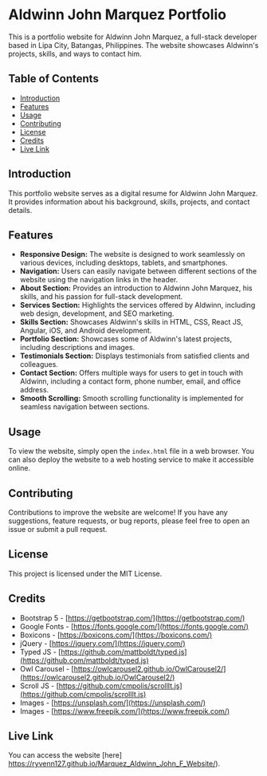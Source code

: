 # Aldwinn John Marquez Portfolio

This is a portfolio website for Aldwinn John Marquez, a full-stack developer based in Lipa City, Batangas, Philippines. The website showcases Aldwinn's projects, skills, and ways to contact him.

## Table of Contents

- [Introduction](#introduction)
- [Features](#features)
- [Usage](#usage)
- [Contributing](#contributing)
- [License](#license)
- [Credits](#credits)
- [Live Link](#live-link)

## Introduction

This portfolio website serves as a digital resume for Aldwinn John Marquez. It provides information about his background, skills, projects, and contact details.

## Features

- **Responsive Design:** The website is designed to work seamlessly on various devices, including desktops, tablets, and smartphones.
- **Navigation:** Users can easily navigate between different sections of the website using the navigation links in the header.
- **About Section:** Provides an introduction to Aldwinn John Marquez, his skills, and his passion for full-stack development.
- **Services Section:** Highlights the services offered by Aldwinn, including web design, development, and SEO marketing.
- **Skills Section:** Showcases Aldwinn's skills in HTML, CSS, React JS, Angular, iOS, and Android development.
- **Portfolio Section:** Showcases some of Aldwinn's latest projects, including descriptions and images.
- **Testimonials Section:** Displays testimonials from satisfied clients and colleagues.
- **Contact Section:** Offers multiple ways for users to get in touch with Aldwinn, including a contact form, phone number, email, and office address.
- **Smooth Scrolling:** Smooth scrolling functionality is implemented for seamless navigation between sections.

## Usage

To view the website, simply open the `index.html` file in a web browser. You can also deploy the website to a web hosting service to make it accessible online.

## Contributing

Contributions to improve the website are welcome! If you have any suggestions, feature requests, or bug reports, please feel free to open an issue or submit a pull request.

## License

This project is licensed under the MIT License.

## Credits

- Bootstrap 5 - [https://getbootstrap.com/](https://getbootstrap.com/)
- Google Fonts - [https://fonts.google.com/](https://fonts.google.com/)
- Boxicons - [https://boxicons.com/](https://boxicons.com/)
- jQuery - [https://jquery.com/](https://jquery.com/)
- Typed JS - [https://github.com/mattboldt/typed.js](https://github.com/mattboldt/typed.js)
- Owl Carousel - [https://owlcarousel2.github.io/OwlCarousel2/](https://owlcarousel2.github.io/OwlCarousel2/)
- Scroll JS - [https://github.com/cmpolis/scrollIt.js](https://github.com/cmpolis/scrollIt.js)
- Images - [https://unsplash.com/](https://unsplash.com/)
- Images - [https://www.freepik.com/](https://www.freepik.com/)

## Live Link

You can access the website [here] https://ryvenn127.github.io/Marquez_Aldwinn_John_F_Website/).
